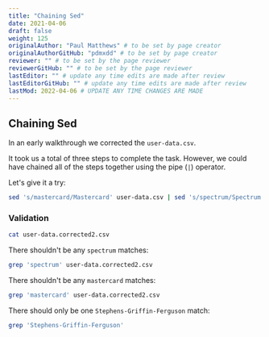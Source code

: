 ```yaml
---
title: "Chaining Sed"
date: 2021-04-06
draft: false
weight: 125
originalAuthor: "Paul Matthews" # to be set by page creator
originalAuthorGitHub: "pdmxdd" # to be set by page creator
reviewer: "" # to be set by the page reviewer
reviewerGitHub: "" # to be set by the page reviewer
lastEditor: "" # update any time edits are made after review
lastEditorGitHub: "" # update any time edits are made after review
lastMod: 2022-04-06 # UPDATE ANY TIME CHANGES ARE MADE
---
```


## Chaining Sed

In an early walkthrough we corrected the `user-data.csv`.

It took us a total of three steps to complete the task. However, we could have chained all of the steps together using the pipe (`|`) operator.

Let's give it a try:

```bash
sed 's/mastercard/Mastercard' user-data.csv | sed 's/spectrum/Spectrum' | sed 's/Stephens-Griffin/Stephens-Griffin-Ferguson' > user-data.corrected2.csv
```

### Validation

```bash
cat user-data.corrected2.csv
```

There shouldn't be any `spectrum` matches:

```bash
grep 'spectrum' user-data.corrected2.csv
```

There shouldn't be any `mastercard` matches:

```bash
grep 'mastercard' user-data.corrected2.csv
```

There should only be one `Stephens-Griffin-Ferguson` match:

```bash
grep 'Stephens-Griffin-Ferguson'
```